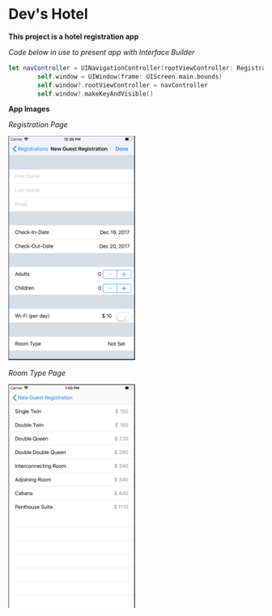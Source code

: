 # Dev's Hotel

**This project is a hotel registration app**


*Code below in use to present app with Interface Builder*
```Swift
let navController = UINavigationController(rootViewController: RegistrationViewController())
        self.window = UIWindow(frame: UIScreen.main.bounds)
        self.window?.rootViewController = navController
        self.window?.makeKeyAndVisible()
```

**App Images**

*Registration Page*

<img src="https://github.com/QuestCode/DevHotel/blob/master/DevHotel/App%20Images/Registration_Page.png" width="250">

*Room Type Page*

<img src="https://github.com/QuestCode/DevHotel/blob/master/DevHotel/App%20Images/Room_Type_Page.png" width="250">
